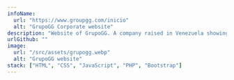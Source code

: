 ```yaml
---
infoName:
  url: "https://www.groupgg.com/inicio"
  alt: "GrupoGG Corporate website"
description: "Website of GrupoGG. A company raised in Venezuela showing some services as sales, car parts and medical services. This is my first website made with php, Bootstrap CSS and JavaScript from my first job as a developer"
urlGithub: ""
image:
  url: "/src/assets/grupogg.webp"
  alt: "GrupoGG website"
stack: ["HTML", "CSS", "JavaScript", "PHP", "Bootstrap"]
---
```

